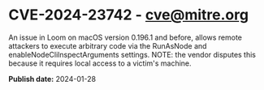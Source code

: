 # CVE-2024-23742 - cve@mitre.org

An issue in Loom on macOS version 0.196.1 and before, allows remote attackers to execute arbitrary code via the RunAsNode and enableNodeClilnspectArguments settings. NOTE: the vendor disputes this because it requires local access to a victim's machine.

**Publish date:** 2024-01-28

